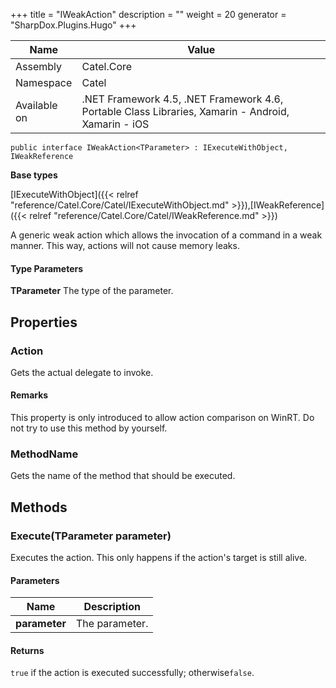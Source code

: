 

+++
title = "IWeakAction" 
description = ""
weight = 20
generator = "SharpDox.Plugins.Hugo"
+++

Name|Value
---|---
Assembly|Catel.Core
Namespace|Catel
Available on|.NET Framework 4.5, .NET Framework 4.6, Portable Class Libraries, Xamarin - Android, Xamarin - iOS

```
public interface IWeakAction<TParameter> : IExecuteWithObject, IWeakReference
```

**Base types**

[IExecuteWithObject]({{< relref "reference/Catel.Core/Catel/IExecuteWithObject.md" >}}),[IWeakReference]({{< relref "reference/Catel.Core/Catel/IWeakReference.md" >}})

A generic weak action which allows the invocation of a command in a weak manner. This way, actions will not cause memory leaks.

#### Type Parameters

**TParameter**
The type of the parameter.

## Properties

### Action

Gets the actual delegate to invoke.

#### Remarks

This property is only introduced to allow action comparison on WinRT. Do not try to use this method by yourself.

### MethodName

Gets the name of the method that should be executed.

## Methods

### Execute(TParameter parameter)

Executes the action. This only happens if the action's target is still alive.

#### Parameters

Name|Description
---|---
**parameter**|The parameter.

#### Returns

`true` if the action is executed successfully; otherwise`false`.

